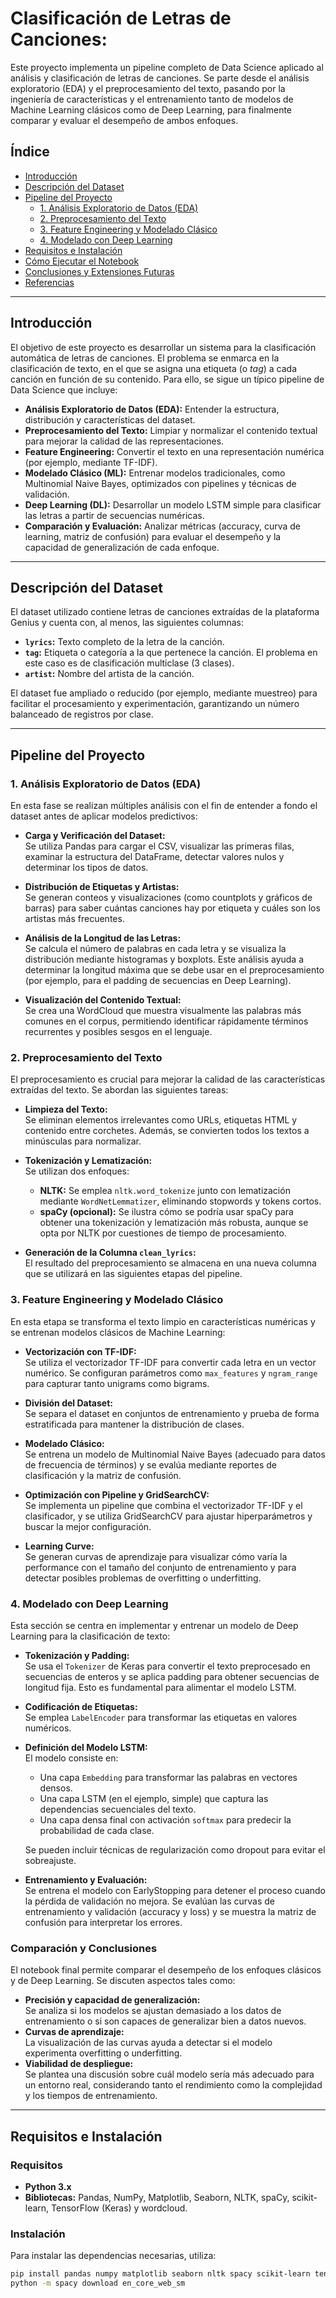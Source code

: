 # Clasificación de Letras de Canciones: 

Este proyecto implementa un pipeline completo de Data Science aplicado al análisis y clasificación de letras de canciones. Se parte desde el análisis exploratorio (EDA) y el preprocesamiento del texto, pasando por la ingeniería de características y el entrenamiento tanto de modelos de Machine Learning clásicos como de Deep Learning, para finalmente comparar y evaluar el desempeño de ambos enfoques.

## Índice

- [Introducción](#introducción)
- [Descripción del Dataset](#descripción-del-dataset)
- [Pipeline del Proyecto](#pipeline-del-proyecto)
  - [1. Análisis Exploratorio de Datos (EDA)](#1-análisis-exploratorio-de-datos-eda)
  - [2. Preprocesamiento del Texto](#2-preprocesamiento-del-texto)
  - [3. Feature Engineering y Modelado Clásico](#3-feature-engineering-y-modelado-clásico)
  - [4. Modelado con Deep Learning](#4-modelado-con-deep-learning)
- [Requisitos e Instalación](#requisitos-e-instalación)
- [Cómo Ejecutar el Notebook](#cómo-ejecutar-el-notebook)
- [Conclusiones y Extensiones Futuras](#conclusiones-y-extensiones-futuras)
- [Referencias](#referencias)

---

## Introducción

El objetivo de este proyecto es desarrollar un sistema para la clasificación automática de letras de canciones. El problema se enmarca en la clasificación de texto, en el que se asigna una etiqueta (o *tag*) a cada canción en función de su contenido. Para ello, se sigue un típico pipeline de Data Science que incluye:

- **Análisis Exploratorio de Datos (EDA):** Entender la estructura, distribución y características del dataset.
- **Preprocesamiento del Texto:** Limpiar y normalizar el contenido textual para mejorar la calidad de las representaciones.
- **Feature Engineering:** Convertir el texto en una representación numérica (por ejemplo, mediante TF-IDF).
- **Modelado Clásico (ML):** Entrenar modelos tradicionales, como Multinomial Naive Bayes, optimizados con pipelines y técnicas de validación.
- **Deep Learning (DL):** Desarrollar un modelo LSTM simple para clasificar las letras a partir de secuencias numéricas.
- **Comparación y Evaluación:** Analizar métricas (accuracy, curva de learning, matriz de confusión) para evaluar el desempeño y la capacidad de generalización de cada enfoque.

---

## Descripción del Dataset

El dataset utilizado contiene letras de canciones extraídas de la plataforma Genius y cuenta con, al menos, las siguientes columnas:

- **`lyrics`:** Texto completo de la letra de la canción.
- **`tag`:** Etiqueta o categoría a la que pertenece la canción. El problema en este caso es de clasificación multiclase (3 clases).
- **`artist`:** Nombre del artista de la canción.

El dataset fue ampliado o reducido (por ejemplo, mediante muestreo) para facilitar el procesamiento y experimentación, garantizando un número balanceado de registros por clase.

---

## Pipeline del Proyecto

### 1. Análisis Exploratorio de Datos (EDA)

En esta fase se realizan múltiples análisis con el fin de entender a fondo el dataset antes de aplicar modelos predictivos:

- **Carga y Verificación del Dataset:**  
  Se utiliza Pandas para cargar el CSV, visualizar las primeras filas, examinar la estructura del DataFrame, detectar valores nulos y determinar los tipos de datos.

- **Distribución de Etiquetas y Artistas:**  
  Se generan conteos y visualizaciones (como countplots y gráficos de barras) para saber cuántas canciones hay por etiqueta y cuáles son los artistas más frecuentes.

- **Análisis de la Longitud de las Letras:**  
  Se calcula el número de palabras en cada letra y se visualiza la distribución mediante histogramas y boxplots. Este análisis ayuda a determinar la longitud máxima que se debe usar en el preprocesamiento (por ejemplo, para el padding de secuencias en Deep Learning).

- **Visualización del Contenido Textual:**  
  Se crea una WordCloud que muestra visualmente las palabras más comunes en el corpus, permitiendo identificar rápidamente términos recurrentes y posibles sesgos en el lenguaje.

### 2. Preprocesamiento del Texto

El preprocesamiento es crucial para mejorar la calidad de las características extraídas del texto. Se abordan las siguientes tareas:

- **Limpieza del Texto:**  
  Se eliminan elementos irrelevantes como URLs, etiquetas HTML y contenido entre corchetes. Además, se convierten todos los textos a minúsculas para normalizar.

- **Tokenización y Lematización:**  
  Se utilizan dos enfoques:
  - **NLTK:** Se emplea `nltk.word_tokenize` junto con lematización mediante `WordNetLemmatizer`, eliminando stopwords y tokens cortos.
  - **spaCy (opcional):** Se ilustra cómo se podría usar spaCy para obtener una tokenización y lematización más robusta, aunque se opta por NLTK por cuestiones de tiempo de procesamiento.

- **Generación de la Columna `clean_lyrics`:**  
  El resultado del preprocesamiento se almacena en una nueva columna que se utilizará en las siguientes etapas del pipeline.

### 3. Feature Engineering y Modelado Clásico

En esta etapa se transforma el texto limpio en características numéricas y se entrenan modelos clásicos de Machine Learning:

- **Vectorización con TF-IDF:**  
  Se utiliza el vectorizador TF-IDF para convertir cada letra en un vector numérico. Se configuran parámetros como `max_features` y `ngram_range` para capturar tanto unigrams como bigrams.

- **División del Dataset:**  
  Se separa el dataset en conjuntos de entrenamiento y prueba de forma estratificada para mantener la distribución de clases.

- **Modelado Clásico:**  
  Se entrena un modelo de Multinomial Naive Bayes (adecuado para datos de frecuencia de términos) y se evalúa mediante reportes de clasificación y la matriz de confusión.

- **Optimización con Pipeline y GridSearchCV:**  
  Se implementa un pipeline que combina el vectorizador TF-IDF y el clasificador, y se utiliza GridSearchCV para ajustar hiperparámetros y buscar la mejor configuración.

- **Learning Curve:**  
  Se generan curvas de aprendizaje para visualizar cómo varía la performance con el tamaño del conjunto de entrenamiento y para detectar posibles problemas de overfitting o underfitting.

### 4. Modelado con Deep Learning

Esta sección se centra en implementar y entrenar un modelo de Deep Learning para la clasificación de texto:

- **Tokenización y Padding:**  
  Se usa el `Tokenizer` de Keras para convertir el texto preprocesado en secuencias de enteros y se aplica padding para obtener secuencias de longitud fija. Esto es fundamental para alimentar el modelo LSTM.

- **Codificación de Etiquetas:**  
  Se emplea `LabelEncoder` para transformar las etiquetas en valores numéricos.

- **Definición del Modelo LSTM:**  
  El modelo consiste en:
  - Una capa `Embedding` para transformar las palabras en vectores densos.
  - Una capa LSTM (en el ejemplo, simple) que captura las dependencias secuenciales del texto.
  - Una capa densa final con activación `softmax` para predecir la probabilidad de cada clase.
  
  Se pueden incluir técnicas de regularización como dropout para evitar el sobreajuste.

- **Entrenamiento y Evaluación:**  
  Se entrena el modelo con EarlyStopping para detener el proceso cuando la pérdida de validación no mejora. Se evalúan las curvas de entrenamiento y validación (accuracy y loss) y se muestra la matriz de confusión para interpretar los errores.

### Comparación y Conclusiones

El notebook final permite comparar el desempeño de los enfoques clásicos y de Deep Learning. Se discuten aspectos tales como:

- **Precisión y capacidad de generalización:**  
  Se analiza si los modelos se ajustan demasiado a los datos de entrenamiento o si son capaces de generalizar bien a datos nuevos.
- **Curvas de aprendizaje:**  
  La visualización de las curvas ayuda a detectar si el modelo experimenta overfitting o underfitting.
- **Viabilidad de despliegue:**  
  Se plantea una discusión sobre cuál modelo sería más adecuado para un entorno real, considerando tanto el rendimiento como la complejidad y los tiempos de entrenamiento.

---

## Requisitos e Instalación

### Requisitos

- **Python 3.x**  
- **Bibliotecas:** Pandas, NumPy, Matplotlib, Seaborn, NLTK, spaCy, scikit-learn, TensorFlow (Keras) y wordcloud.

### Instalación

Para instalar las dependencias necesarias, utiliza:

```bash
pip install pandas numpy matplotlib seaborn nltk spacy scikit-learn tensorflow wordcloud
python -m spacy download en_core_web_sm
